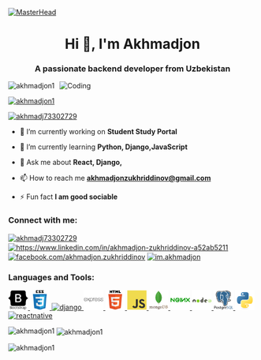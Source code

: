 [![MasterHead](https://d34zoluwvem4yl.cloudfront.net/Professional_full_stack_web_development_service_in_Bangladesh-_Full_stack_web_developer.gif)](https://akhmadjon1.io)
<h1 align="center">Hi 👋, I'm Akhmadjon</h1>
<h3 align="center">A passionate backend developer from Uzbekistan</h3>
<img align="right" alt="Coding" width="400" src="https://cdn.dribbble.com/users/1162077/screenshots/3848914/programmer.gif>
<p align="left"> <img src="https://komarev.com/ghpvc/?username=akhmadjon1&label=Profile%20views&color=0e75b6&style=flat" alt="akhmadjon1" /> </p>

<p align="left"> <a href="https://github.com/ryo-ma/github-profile-trophy"><img src="https://github-profile-trophy.vercel.app/?username=akhmadjon1" alt="akhmadjon1" /></a> </p>

<p align="left"> <a href="https://twitter.com/akhmadj73302729" target="blank"><img src="https://img.shields.io/twitter/follow/akhmadj73302729?logo=twitter&style=for-the-badge" alt="akhmadj73302729" /></a> </p>

- 🔭 I’m currently working on **Student Study Portal**

- 🌱 I’m currently learning **Python, Django,JavaScript**

- 💬 Ask me about **React, Django,**

- 📫 How to reach me **akhmadjonzukhriddinov@gmail.com**

- ⚡ Fun fact **I am good sociable**

<h3 align="left">Connect with me:</h3>
<p align="left">
<a href="https://twitter.com/akhmadj73302729" target="blank"><img align="center" src="https://raw.githubusercontent.com/rahuldkjain/github-profile-readme-generator/master/src/images/icons/Social/twitter.svg" alt="akhmadj73302729" height="30" width="40" /></a>
<a href="https://linkedin.com/in/https://www.linkedin.com/in/akhmadjon-zukhriddinov-a52ab5211" target="blank"><img align="center" src="https://raw.githubusercontent.com/rahuldkjain/github-profile-readme-generator/master/src/images/icons/Social/linked-in-alt.svg" alt="https://www.linkedin.com/in/akhmadjon-zukhriddinov-a52ab5211" height="30" width="40" /></a>
<a href="https://fb.com/facebook.com/akhmadjon.zukhriddinov" target="blank"><img align="center" src="https://raw.githubusercontent.com/rahuldkjain/github-profile-readme-generator/master/src/images/icons/Social/facebook.svg" alt="facebook.com/akhmadjon.zukhriddinov" height="30" width="40" /></a>
<a href="https://instagram.com/im.akhmadjon" target="blank"><img align="center" src="https://raw.githubusercontent.com/rahuldkjain/github-profile-readme-generator/master/src/images/icons/Social/instagram.svg" alt="im.akhmadjon" height="30" width="40" /></a>
</p>

<h3 align="left">Languages and Tools:</h3>
<p align="left"> <a href="https://getbootstrap.com" target="_blank" rel="noreferrer"> <img src="https://raw.githubusercontent.com/devicons/devicon/master/icons/bootstrap/bootstrap-plain-wordmark.svg" alt="bootstrap" width="40" height="40"/> </a> <a href="https://www.w3schools.com/css/" target="_blank" rel="noreferrer"> <img src="https://raw.githubusercontent.com/devicons/devicon/master/icons/css3/css3-original-wordmark.svg" alt="css3" width="40" height="40"/> </a> <a href="https://www.djangoproject.com/" target="_blank" rel="noreferrer"> <img src="https://cdn.worldvectorlogo.com/logos/django.svg" alt="django" width="40" height="40"/> </a> <a href="https://expressjs.com" target="_blank" rel="noreferrer"> <img src="https://raw.githubusercontent.com/devicons/devicon/master/icons/express/express-original-wordmark.svg" alt="express" width="40" height="40"/> </a> <a href="https://www.w3.org/html/" target="_blank" rel="noreferrer"> <img src="https://raw.githubusercontent.com/devicons/devicon/master/icons/html5/html5-original-wordmark.svg" alt="html5" width="40" height="40"/> </a> <a href="https://developer.mozilla.org/en-US/docs/Web/JavaScript" target="_blank" rel="noreferrer"> <img src="https://raw.githubusercontent.com/devicons/devicon/master/icons/javascript/javascript-original.svg" alt="javascript" width="40" height="40"/> </a> <a href="https://www.mongodb.com/" target="_blank" rel="noreferrer"> <img src="https://raw.githubusercontent.com/devicons/devicon/master/icons/mongodb/mongodb-original-wordmark.svg" alt="mongodb" width="40" height="40"/> </a> <a href="https://www.nginx.com" target="_blank" rel="noreferrer"> <img src="https://raw.githubusercontent.com/devicons/devicon/master/icons/nginx/nginx-original.svg" alt="nginx" width="40" height="40"/> </a> <a href="https://nodejs.org" target="_blank" rel="noreferrer"> <img src="https://raw.githubusercontent.com/devicons/devicon/master/icons/nodejs/nodejs-original-wordmark.svg" alt="nodejs" width="40" height="40"/> </a> <a href="https://www.postgresql.org" target="_blank" rel="noreferrer"> <img src="https://raw.githubusercontent.com/devicons/devicon/master/icons/postgresql/postgresql-original-wordmark.svg" alt="postgresql" width="40" height="40"/> </a> <a href="https://www.python.org" target="_blank" rel="noreferrer"> <img src="https://raw.githubusercontent.com/devicons/devicon/master/icons/python/python-original.svg" alt="python" width="40" height="40"/> </a> <a href="https://reactnative.dev/" target="_blank" rel="noreferrer"> <img src="https://reactnative.dev/img/header_logo.svg" alt="reactnative" width="40" height="40"/> </a> </p>

<p><img align="left" src="https://github-readme-stats.vercel.app/api/top-langs?username=akhmadjon1&show_icons=true&locale=en&layout=compact" alt="akhmadjon1" /></p>

<p>&nbsp;<img align="center" src="https://github-readme-stats.vercel.app/api?username=akhmadjon1&show_icons=true&locale=en" alt="akhmadjon1" /></p>

<p><img align="center" src="https://github-readme-streak-stats.herokuapp.com/?user=akhmadjon1&" alt="akhmadjon1" /></p>
